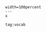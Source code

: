 ```desmos-graph
width=100percent
---
x
```

```query
tag:vocab
```

<svg width=100%>
<rect>
</rect>
</svg>